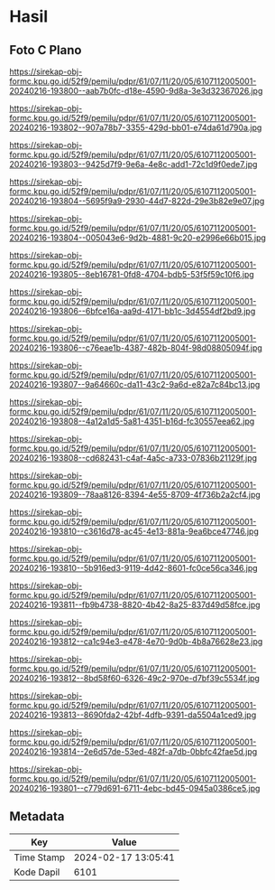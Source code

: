 # Hasil

## Foto C Plano

https://sirekap-obj-formc.kpu.go.id/52f9/pemilu/pdpr/61/07/11/20/05/6107112005001-20240216-193800--aab7b0fc-d18e-4590-9d8a-3e3d32367026.jpg

https://sirekap-obj-formc.kpu.go.id/52f9/pemilu/pdpr/61/07/11/20/05/6107112005001-20240216-193802--907a78b7-3355-429d-bb01-e74da61d790a.jpg

https://sirekap-obj-formc.kpu.go.id/52f9/pemilu/pdpr/61/07/11/20/05/6107112005001-20240216-193803--9425d7f9-9e6a-4e8c-add1-72c1d9f0ede7.jpg

https://sirekap-obj-formc.kpu.go.id/52f9/pemilu/pdpr/61/07/11/20/05/6107112005001-20240216-193804--5695f9a9-2930-44d7-822d-29e3b82e9e07.jpg

https://sirekap-obj-formc.kpu.go.id/52f9/pemilu/pdpr/61/07/11/20/05/6107112005001-20240216-193804--005043e6-9d2b-4881-9c20-e2996e66b015.jpg

https://sirekap-obj-formc.kpu.go.id/52f9/pemilu/pdpr/61/07/11/20/05/6107112005001-20240216-193805--8eb16781-0fd8-4704-bdb5-53f5f59c10f6.jpg

https://sirekap-obj-formc.kpu.go.id/52f9/pemilu/pdpr/61/07/11/20/05/6107112005001-20240216-193806--6bfce16a-aa9d-4171-bb1c-3d4554df2bd9.jpg

https://sirekap-obj-formc.kpu.go.id/52f9/pemilu/pdpr/61/07/11/20/05/6107112005001-20240216-193806--c76eae1b-4387-482b-804f-98d08805094f.jpg

https://sirekap-obj-formc.kpu.go.id/52f9/pemilu/pdpr/61/07/11/20/05/6107112005001-20240216-193807--9a64660c-da11-43c2-9a6d-e82a7c84bc13.jpg

https://sirekap-obj-formc.kpu.go.id/52f9/pemilu/pdpr/61/07/11/20/05/6107112005001-20240216-193808--4a12a1d5-5a81-4351-b16d-fc30557eea62.jpg

https://sirekap-obj-formc.kpu.go.id/52f9/pemilu/pdpr/61/07/11/20/05/6107112005001-20240216-193808--cd682431-c4af-4a5c-a733-07836b21129f.jpg

https://sirekap-obj-formc.kpu.go.id/52f9/pemilu/pdpr/61/07/11/20/05/6107112005001-20240216-193809--78aa8126-8394-4e55-8709-4f736b2a2cf4.jpg

https://sirekap-obj-formc.kpu.go.id/52f9/pemilu/pdpr/61/07/11/20/05/6107112005001-20240216-193810--c3616d78-ac45-4e13-881a-9ea6bce47746.jpg

https://sirekap-obj-formc.kpu.go.id/52f9/pemilu/pdpr/61/07/11/20/05/6107112005001-20240216-193810--5b916ed3-9119-4d42-8601-fc0ce56ca346.jpg

https://sirekap-obj-formc.kpu.go.id/52f9/pemilu/pdpr/61/07/11/20/05/6107112005001-20240216-193811--fb9b4738-8820-4b42-8a25-837d49d58fce.jpg

https://sirekap-obj-formc.kpu.go.id/52f9/pemilu/pdpr/61/07/11/20/05/6107112005001-20240216-193812--ca1c94e3-e478-4e70-9d0b-4b8a76628e23.jpg

https://sirekap-obj-formc.kpu.go.id/52f9/pemilu/pdpr/61/07/11/20/05/6107112005001-20240216-193812--8bd58f60-6326-49c2-970e-d7bf39c5534f.jpg

https://sirekap-obj-formc.kpu.go.id/52f9/pemilu/pdpr/61/07/11/20/05/6107112005001-20240216-193813--8690fda2-42bf-4dfb-9391-da5504a1ced9.jpg

https://sirekap-obj-formc.kpu.go.id/52f9/pemilu/pdpr/61/07/11/20/05/6107112005001-20240216-193814--2e6d57de-53ed-482f-a7db-0bbfc42fae5d.jpg

https://sirekap-obj-formc.kpu.go.id/52f9/pemilu/pdpr/61/07/11/20/05/6107112005001-20240216-193801--c779d691-6711-4ebc-bd45-0945a0386ce5.jpg


## Metadata

| Key        | Value               |
| ---------- | ------------------- |
| Time Stamp | 2024-02-17 13:05:41 |
| Kode Dapil | 6101                |



